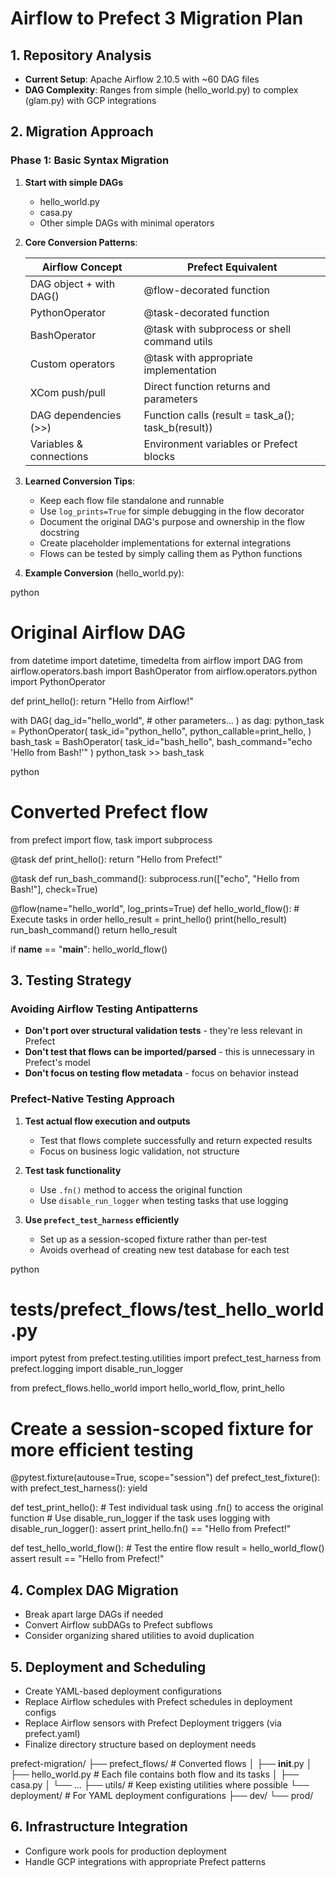 # Airflow to Prefect 3 Migration Plan

## 1. Repository Analysis

- **Current Setup**: Apache Airflow 2.10.5 with ~60 DAG files
- **DAG Complexity**: Ranges from simple (hello_world.py) to complex (glam.py) with GCP integrations

## 2. Migration Approach

### Phase 1: Basic Syntax Migration

1. **Start with simple DAGs**
   - hello_world.py 
   - casa.py 
   - Other simple DAGs with minimal operators

2. **Core Conversion Patterns**:

   | Airflow Concept | Prefect Equivalent |
   |----------------|--------------------|  
   | DAG object + with DAG() | @flow-decorated function |
   | PythonOperator | @task-decorated function |
   | BashOperator | @task with subprocess or shell command utils |
   | Custom operators | @task with appropriate implementation |
   | XCom push/pull | Direct function returns and parameters |
   | DAG dependencies (>>) | Function calls (result = task_a(); task_b(result)) |
   | Variables & connections | Environment variables or Prefect blocks |

3. **Learned Conversion Tips**:
   - Keep each flow file standalone and runnable
   - Use `log_prints=True` for simple debugging in the flow decorator
   - Document the original DAG's purpose and ownership in the flow docstring
   - Create placeholder implementations for external integrations
   - Flows can be tested by simply calling them as Python functions

4. **Example Conversion** (hello_world.py):

python
# Original Airflow DAG
from datetime import datetime, timedelta
from airflow import DAG
from airflow.operators.bash import BashOperator
from airflow.operators.python import PythonOperator

def print_hello():
    return "Hello from Airflow!"

with DAG(
    dag_id="hello_world",
    # other parameters...
) as dag:
    python_task = PythonOperator(
        task_id="python_hello",
        python_callable=print_hello,
    )
    bash_task = BashOperator(
        task_id="bash_hello",
        bash_command="echo 'Hello from Bash!'" 
    )
    python_task >> bash_task

python
# Converted Prefect flow
from prefect import flow, task
import subprocess

@task
def print_hello():
    return "Hello from Prefect!"

@task
def run_bash_command():
    subprocess.run(["echo", "Hello from Bash!"], check=True)

@flow(name="hello_world", log_prints=True)
def hello_world_flow():
    # Execute tasks in order
    hello_result = print_hello()
    print(hello_result) 
    run_bash_command()
    return hello_result

if __name__ == "__main__":
    hello_world_flow()

## 3. Testing Strategy

### Avoiding Airflow Testing Antipatterns

- **Don't port over structural validation tests** - they're less relevant in Prefect
- **Don't test that flows can be imported/parsed** - this is unnecessary in Prefect's model
- **Don't focus on testing flow metadata** - focus on behavior instead

### Prefect-Native Testing Approach

1. **Test actual flow execution and outputs**
   - Test that flows complete successfully and return expected results
   - Focus on business logic validation, not structure

2. **Test task functionality**
   - Use `.fn()` method to access the original function
   - Use `disable_run_logger` when testing tasks that use logging

3. **Use `prefect_test_harness` efficiently**
   - Set up as a session-scoped fixture rather than per-test
   - Avoids overhead of creating new test database for each test

python
# tests/prefect_flows/test_hello_world.py
import pytest
from prefect.testing.utilities import prefect_test_harness
from prefect.logging import disable_run_logger

from prefect_flows.hello_world import hello_world_flow, print_hello

# Create a session-scoped fixture for more efficient testing
@pytest.fixture(autouse=True, scope="session")
def prefect_test_fixture():
    with prefect_test_harness():
        yield

def test_print_hello():
    # Test individual task using .fn() to access the original function
    # Use disable_run_logger if the task uses logging
    with disable_run_logger():
        assert print_hello.fn() == "Hello from Prefect!"

def test_hello_world_flow():
    # Test the entire flow
    result = hello_world_flow()
    assert result == "Hello from Prefect!"

## 4. Complex DAG Migration

- Break apart large DAGs if needed
- Convert Airflow subDAGs to Prefect subflows 
- Consider organizing shared utilities to avoid duplication

## 5. Deployment and Scheduling

- Create YAML-based deployment configurations
- Replace Airflow schedules with Prefect schedules in deployment configs
- Replace Airflow sensors with Prefect Deployment triggers (via prefect.yaml)
- Finalize directory structure based on deployment needs

prefect-migration/
├── prefect_flows/            # Converted flows
│   ├── __init__.py
│   ├── hello_world.py        # Each file contains both flow and its tasks
│   ├── casa.py
│   └── ...
├── utils/                    # Keep existing utilities where possible
└── deployment/               # For YAML deployment configurations
    ├── dev/
    └── prod/

## 6. Infrastructure Integration

- Configure work pools for production deployment
- Handle GCP integrations with appropriate Prefect patterns